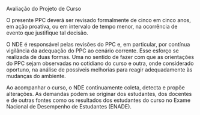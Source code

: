 Avaliação do Projeto de Curso

O presente PPC deverá ser revisado formalmente de cinco em cinco anos, em ação proativa, ou em intervalo de tempo menor, na ocorrência de evento que justifique tal decisão.

O NDE é responsável pelas revisões do PPC e, em particular, por contínua vigilância da adequação do PPC ao cenário corrente. Esse esforço se realizada de duas formas. Uma no sentido de fazer com que as orientações do PPC sejam observadas no cotidiano do curso e outra, onde considerado oportuno, na análise de possíveis melhorias para reagir adequadamente às mudanças do ambiente.

Ao acompanhar o curso, o NDE continuamente coleta, detecta e propõe alterações. As demandas podem se originar dos estudantes, dos docentes e de outras fontes como os resultados dos estudantes do curso no Exame Nacional de Desempenho de Estudantes (ENADE).